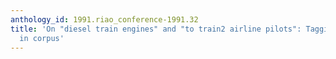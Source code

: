 ```yaml
---
anthology_id: 1991.riao_conference-1991.32
title: 'On "diesel train engines" and "to train2 airline pilots": Tagging words senses
  in corpus'
---
```

